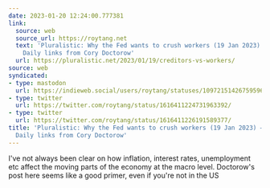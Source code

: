 ```yaml
---
date: 2023-01-20 12:24:00.777381
link:
  source: web
  source_url: https://roytang.net
  text: 'Pluralistic: Why the Fed wants to crush workers (19 Jan 2023) – Pluralistic:
    Daily links from Cory Doctorow'
  url: https://pluralistic.net/2023/01/19/creditors-vs-workers/
source: web
syndicated:
- type: mastodon
  url: https://indieweb.social/users/roytang/statuses/109721514267595969
- type: twitter
  url: https://twitter.com/roytang/status/1616411224731963392/
- type: twitter
  url: https://twitter.com/roytang/status/1616411226191589377/
title: 'Pluralistic: Why the Fed wants to crush workers (19 Jan 2023) – Pluralistic:
  Daily links from Cory Doctorow'
---
```


I've not always been clear on how inflation, interest rates, unemployment etc affect the moving parts of the economy at the macro level. Doctorow's post here seems like a good primer, even if you're not in the US